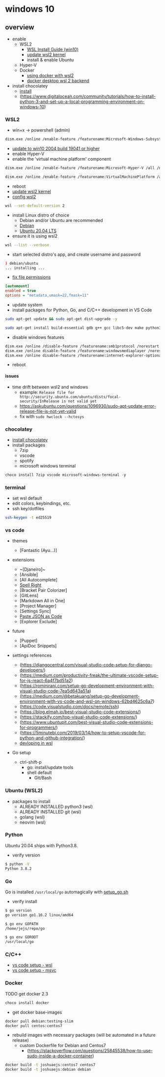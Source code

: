 # windows 10

## overview

- enable
  - WSL2
    - [WSL Install Guide (win10)](https://docs.microsoft.com/en-us/windows/wsl/install-win10)
    - [update wsl2 kernel](https://docs.microsoft.com/en-us/windows/wsl/wsl2-kernel)
    - install & enable Ubuntu
  - Hyper-V
  - Docker
    - [using docker with wsl2](https://code.visualstudio.com/blogs/2020/03/02/docker-in-wsl2?ref=codebldr)
    - [docker desktop wsl 2 backend](https://docs.docker.com/docker-for-windows/wsl-tech-preview/#download)
- install chocolatey
  - [install](https://chocolatey.org/install)
  - (<https://www.digitalocean.com/community/tutorials/how-to-install-python-3-and-set-up-a-local-programming-environment-on-windows-10>)

### WSL2

- win+x -> powershell (admin)

```sh
dism.exe /online /enable-feature /featurename:Microsoft-Windows-Subsystem-Linux /all /norestart
```

- [update to win10 2004 build 19041 or higher](https://docs.microsoft.com/en-us/windows/wsl/install-win10#update-to-wsl-2)
- enable Hyper-V
- enable the 'virtual machine platform' component

```sh
dism.exe /online /enable-feature /featurename:Microsoft-Hyper-V /all /norestart

dism.exe /online /enable-feature /featurename:VirtualMachinePlatform /all /norestart

```

- reboot
- [update wsl2 kernel](https://docs.microsoft.com/en-us/windows/wsl/wsl2-kernel)
- [config wsl2](https://docs.microsoft.com/en-us/windows/wsl/wsl-config)

```sh
wsl --set-default-version 2
```

- install Linux distro of choice
  - Debian and/or Ubuntu are recommended
  - [Debian](https://www.microsoft.com/store/apps/9MSVKQC78PK6)
  - [Ubuntu 20.04 LTS](https://www.microsoft.com/store/apps/9n6svws3rx71)
- ensure it is using wsl2

```sh
wsl --list --verbose
```

- start selected distro's app, and create username and password

```sh
) debian/ubuntu
... installing ...

```

- [fix file permissions](https://docs.microsoft.com/en-us/windows/wsl/wsl-config#configure-per-distro-launch-settings-with-wslconf)

```ini
[automount]
enabled = true
options = "metadata,umask=22,fmask=11"
```

- update system
- install packages for Python, Go, and C/C++ development in VS Code

```sh
sudo apt-get update && sudo apt-get dist-upgrade -y

sudo apt-get install build-essential gdb g++ gcc libc5-dev make python3-pip python3-setuptools

```

- disable windows features

```sh
dism.exe /online /disable-feature /featurename:smb1protocol /norestart
dism.exe /online disable-feature /featurename:windowsmediaplayer /norestart
dism.exe /online disable-feature /featurename:internet-explorer-optional-amd64 /norestart

```

- reboot

#### issues

- time drift between wsl2 and windows
  - example: `Release file for http://security.ubuntu.com/ubuntu/dists/focal-security/InRelease is not valid yet`
  - <https://askubuntu.com/questions/1096930/sudo-apt-update-error-release-file-is-not-yet-valid>
  - fix with `sudo hwclock --hctosys`

### chocolatey

- [install chocolatey](https://chocolatey.org/install)
- install packages
  - 7zip
  - vscode
  - spotify
  - microsoft windows terminal

```powershell
choco install 7zip vscode microsoft-windows-terminal -y

```

### terminal

- set wsl default
- edit colors, keybindings, etc.
- ssh key/dotfiles

```sh
ssh-keygen -t ed25519

```

### vs code

- themes
  - [Fantastic (Ayu...)]

- extensions
  - ~[Djaneiro]~
  - [Ansible]
  - [All Autocomplete]
  - [Spell Right](https://marketplace.visualstudio.com/items?itemName=ban.spellright)
  - [Bracket Pair Colorizer]
  - [GitLens]
  - [Markdown All in One]
  - [Project Manager]
  - [Settings Sync]
  - [Paste JSON as Code](https://marketplace.visualstudio.com/items?itemName=quicktype.quicktype)
  - [Explorer Exclude]

- future
  - [Puppet]
  - [ApiDoc Snippets]

- settings references
  - (<https://djangocentral.com/visual-studio-code-setup-for-django-developers/>)
  - (<https://medium.com/productivity-freak/the-ultimate-vscode-setup-for-js-react-6a4f7bd51a2>)
  - (<https://rominirani.com/setup-go-development-environment-with-visual-studio-code-7ea5d643a51a>)
  - (<https://medium.com/@betakuang/setup-go-development-environment-with-vs-code-and-wsl-on-windows-62bd4625c6a7>)
  - (<https://code.visualstudio.com/docs/remote/ssh>)
  - (<https://blog.elmah.io/best-visual-studio-code-extensions/>)
  - (<https://stackify.com/top-visual-studio-code-extensions/>)
  - (<https://www.ubuntupit.com/best-visual-studio-code-extensions-for-programmers/>)
  - (<https://5minutebi.com/2019/03/14/how-to-setup-vscode-for-python-and-github-integration/>)
  - [devloping in wsl](https://code.visualstudio.com/docs/remote/wsl)

- Go setup
  - ctrl-shift-p
    - go: install/update tools
    - shell default
      - Git/Bash

### Ubuntu (WSL2)

- packages to install
  - ALREADY INSTALLED python3 (wsl)
  - ALREADY INSTALLED git (wsl)
  - golang (wsl)
  - neovim (wsl)

### Python

Ubuntu 20.04 ships with Python3.8.

- verify version

```sh
$ python -V
Python 3.8.2
```

### Go

Go is installed `/usr/local/go` automagically with [setup_go.sh](../scripts/setup_go.sh)

- verify install

```sh
$ go version
go version go1.16.2 linux/amd64

$ go env GOPATH
/home/jejs/repo/go

$ go env GOROOT
/usr/local/go
```

### C/C++

- [vs code setup - wsl](https://code.visualstudio.com/docs/cpp/config-wsl)
- [vs code setup - msvc](https://code.visualstudio.com/docs/cpp/config-msvc)

### Docker

TODO get docker 2.3

```sh
choco install docker

```

- get docker base-images

```sh
docker pull debian:testing-slim
docker pull centos:centos7
```

- rebuild images with necessary packages (will be automated in a future release)
  - custom Dockerfile for Debian and Centos7
    - (<https://stackoverflow.com/questions/25845538/how-to-use-sudo-inside-a-docker-container>)

```sh
docker build -t joshuaejs:centos7 centos7
docker build -t joshuaejs:debian debian
```
